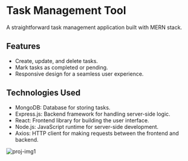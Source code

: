 # Task Management Tool

A straightforward task management application built with  MERN stack.

## Features

- Create, update, and delete tasks.
- Mark tasks as completed or pending.
- Responsive design for a seamless user experience.

  
## Technologies Used

- MongoDB: Database for storing tasks.
- Express.js: Backend framework for handling server-side logic.
- React: Frontend library for building the user interface.
- Node.js: JavaScript runtime for server-side development.
- Axios: HTTP client for making requests between the frontend and backend.


![proj-img1](https://github.com/Kaninika011/Management-Tool/assets/74821776/ed21f08d-9a82-45e9-9c31-0c9cb82aa835)

